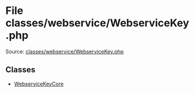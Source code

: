 File classes/webservice/WebserviceKey.php
=========

Source: [classes/webservice/WebserviceKey.php](https://github.com/PrestaShop/PrestaShop/blob/1.6.1.0/classes/webservice/WebserviceKey.php)


Classes
-------

* [WebserviceKeyCore](class.WebserviceKeyCore.md)

